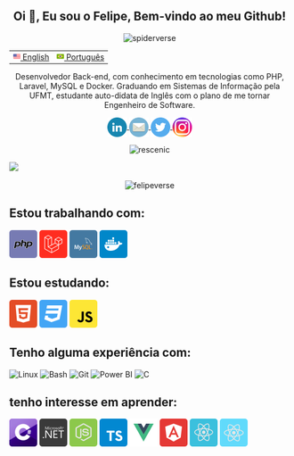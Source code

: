 <h2 align="center">Oi 👋, Eu sou o Felipe, Bem-vindo ao meu Github!</h2>
<div align="center">
 <img src="https://i.pinimg.com/originals/b1/3d/7d/b13d7d58d2e7424effd9f42cc7eba410.gif" alt="spiderverse">
</div>
<table align="center">
 <tr>
   <td><a href="README.md"><img src="images/flags/flag-usa.png" height="13"> English</a></td>
   <td><a href="README_pt-br.md"><img src="images/flags/flag-br.png" height="13"> Português</a></td>
 </tr>
</table>

<p align="center"> Desenvolvedor Back-end, com conhecimento em tecnologias como PHP, Laravel, MySQL e Docker. Graduando em Sistemas de Informação pela UFMT, estudante auto-didata de Inglês com o plano de me tornar Engenheiro de Software. </p>

<p align="center">
  <a href="https://linkedin.com/in/felipealvesrrodrigues" target="blank">
    <img align="center"
      src="images/social/icon_linkedin.png" alt="felipealvesrrodrigues" height="35" width="35" 
    />
  </a>
  <a href="mailto:felipealvesrrodrigues@outlook.com" target="blank">
    <img align="center"align="center"
     src="images/social/icon_mail.png" alt="felipealvesrrodrigues" height="35" width="35" 
    />
  </a>
  <a href="https://twitter.com/felipeverse" target="blank">
    <img align="center"
      src="images/social/icon_twitter.svg" alt="felipeverse" height="35" width="35"
    />
  </a>
  <a href="https://instagram.com/felipeverse" target="blank">
    <img align="center"
      src="images/social/icon_instagram.png" alt="felipeverse" height="35" width="35"
    />
  </a>
</p>

<p align="center"> <img src="https://komarev.com/ghpvc/?username=felipeverse&label=Profile%20views&color=0e75b6&style=flat" alt="rescenic" /> </p>

![](https://hit.yhype.me/github/profile?user_id=70995453)

<div align="center">
  <img align="top" src="https://github-readme-stats.vercel.app/api/top-langs/?username=felipeverse&layout=compact&theme=apprentice" alt="felipeverse" />
</div>

##  Estou trabalhando com:
<div>
  <img alt="PHP" width=50 src="images/techs/php.svg" />
  <img alt="Laravel" width=50 src="images/techs/laravel.svg" />
  <img alt="MySQL" width=50 src="images/techs/mysql.svg"/>
  <img alt="Docker" width=50 src="images/techs/docker.svg"/>
</div>

## Estou estudando:
<div>
  <img alt="HTML5" width=50 src="images/techs/html5.svg" />
  <img alt="CSS3" width=50 src="images/techs/css3.svg" />
  <img alt="Javascrip" width=50 src="images/techs/javascript.svg" />
</div>

## Tenho alguma experiência com:
<div>
  <img alt="Linux" width=50 src="https://cdn.jsdelivr.net/gh/devicons/devicon/icons/linux/linux-original.svg" /> 
  <img alt="Bash" width=50 src="https://cdn.jsdelivr.net/gh/devicons/devicon/icons/bash/bash-original.svg" />
  <img alt="Git" width=50 src="https://cdn.jsdelivr.net/gh/devicons/devicon/icons/git/git-plain.svg" />
  <img alt="Power BI" width=50 src="https://raw.githubusercontent.com/microsoft/PowerBI-Icons/36c43afaca7c93119c76229d434688610003ad66/SVG/PowerBI.svg" />
  <img alt="C" width=50 src="https://cdn.jsdelivr.net/gh/devicons/devicon/icons/c/c-original.svg" />
</div>

## tenho interesse em aprender:
<div>
  <img alt="C-sharp" width=50 src="images/techs/c-sharp.svg" />
  <img alt="dot.net" width=50 src="images/techs/dot-net.svg" />
  <img alt="Node.JS" width=50 src="images/techs/node.svg">
  <img alt="TypeScript" width=50 src="images/techs/typescript.svg">
  <img alt="VueJS" width=50 src="images/techs/vuejs.svg">
  <img alt="Angular JS" width=50 src="images/techs/angularjs.svg">
  <img alt="ReactJS" width=50 src="images/techs/reactjs.svg">
  <img alt="React Native" width=50 src="images/techs/react-native.svg">
</div>
